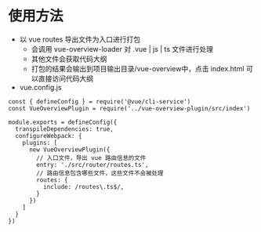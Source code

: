 # 使用方法
- 以 vue routes 导出文件为入口进行打包
  - 会调用 vue-overview-loader 对 .vue | js | ts 文件进行处理
  - 其他文件会获取代码大纲
  - 打包的结果会输出到项目输出目录/vue-overview中，点击 index.html 可以直接访问代码大纲
- vue.config.js
```
const { defineConfig } = require('@vue/cli-service')
const VueOverviewPlugin = require('../vue-overview-plugin/src/index')

module.exports = defineConfig({
  transpileDependencies: true,
  configureWebpack: {
    plugins: [
      new VueOverviewPlugin({
        // 入口文件，导出 vue 路由信息的文件
        entry: './src/router/routes.ts',
        // 路由信息包含哪些文件，这些文件不会被处理
        routes: {
          include: /routes\.ts$/,
        }
      })
    ]
  }
})
```